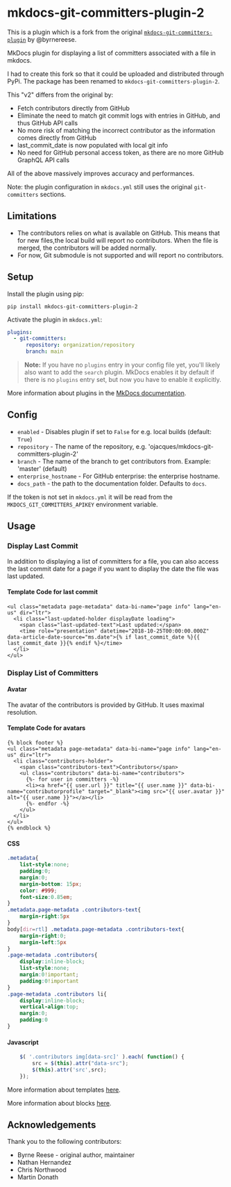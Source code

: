 # mkdocs-git-committers-plugin-2

This is a plugin which is a fork from the original [`mkdocs-git-committers-plugin`](https://github.com/byrnereese/mkdocs-git-committers-plugin) by @byrnereese.

MkDocs plugin for displaying a list of committers associated with a file in mkdocs.

I had to create this fork so that it could be uploaded and distributed through PyPi. The package has been renamed to `mkdocs-git-committers-plugin-2`.

This "v2" differs from the original by:

- Fetch contributors directly from GitHub
- Eliminate the need to match git commit logs with entries in GitHub, and thus GitHub API calls
- No more risk of matching the incorrect contributor as the information comes directly from GitHub
- last_commit_date is now populated with local git info
- No need for GitHub personal access token, as there are no more GitHub GraphQL API calls

All of the above massively improves accuracy and performances.

Note: the plugin configuration in `mkdocs.yml` still uses the original `git-committers` sections.

## Limitations

- The contributors relies on what is available on GitHub. This means that for new files,the local build will report no contributors.
  When the file is merged, the contributors will be added normally.
- For now, Git submodule is not supported and will report no contributors.

## Setup

Install the plugin using pip:

`pip install mkdocs-git-committers-plugin-2`

Activate the plugin in `mkdocs.yml`:

```yaml
plugins:
  - git-committers:
      repository: organization/repository
      branch: main
```

> **Note:** If you have no `plugins` entry in your config file yet, you'll likely also want to add the `search` plugin. MkDocs enables it by default if there is no `plugins` entry set, but now you have to enable it explicitly.

More information about plugins in the [MkDocs documentation][mkdocs-plugins].

## Config

* `enabled` - Disables plugin if set to `False` for e.g. local builds (default: `True`)
* `repository` - The name of the repository, e.g. 'ojacques/mkdocs-git-committers-plugin-2'
* `branch` - The name of the branch to get contributors from. Example: 'master' (default)
* `enterprise_hostname` - For GitHub enterprise: the enterprise hostname.
* `docs_path` - the path to the documentation folder. Defaults to `docs`.

If the token is not set in `mkdocs.yml` it will be read from the `MKDOCS_GIT_COMMITTERS_APIKEY` environment variable.

## Usage

### Display Last Commit

In addition to displaying a list of committers for a file, you can also access
the last commit date for a page if you want to display the date the file was
last updated.

#### Template Code for last commit

```django hljs
<ul class="metadata page-metadata" data-bi-name="page info" lang="en-us" dir="ltr">
  <li class="last-updated-holder displayDate loading">
    <span class="last-updated-text">Last updated:</span>
    <time role="presentation" datetime="2018-10-25T00:00:00.000Z" data-article-date-source="ms.date">{% if last_commit_date %}{{ last_commit_date }}{% endif %}</time>
  </li>
</ul>
```

### Display List of Committers

#### Avatar

The avatar of the contributors is provided by GitHub. It uses maximal resolution.

#### Template Code for avatars

```django hljs
{% block footer %}
<ul class="metadata page-metadata" data-bi-name="page info" lang="en-us" dir="ltr">
  <li class="contributors-holder">
    <span class="contributors-text">Contributors</span>
    <ul class="contributors" data-bi-name="contributors">
      {%- for user in committers -%}
      <li><a href="{{ user.url }}" title="{{ user.name }}" data-bi-name="contributorprofile" target="_blank"><img src="{{ user.avatar }}" alt="{{ user.name }}"></a></li>
      {%- endfor -%}
    </ul>
  </li>
</ul>
{% endblock %}
```

#### CSS

```css
.metadata{
    list-style:none;
    padding:0;
    margin:0;
    margin-bottom: 15px;
    color: #999;
    font-size:0.85em;
}
.metadata.page-metadata .contributors-text{
    margin-right:5px
}
body[dir=rtl] .metadata.page-metadata .contributors-text{
    margin-right:0;
    margin-left:5px
}
.page-metadata .contributors{
    display:inline-block;
    list-style:none;
    margin:0!important;
    padding:0!important
}
.page-metadata .contributors li{
    display:inline-block;
    vertical-align:top;
    margin:0;
    padding:0
}
```

#### Javascript

```javascript
    $( '.contributors img[data-src]' ).each( function() {
        src = $(this).attr("data-src");
        $(this).attr('src',src);
    });
```

More information about templates [here][mkdocs-template].

More information about blocks [here][mkdocs-block].

[mkdocs-plugins]: http://www.mkdocs.org/user-guide/plugins/
[mkdocs-template]: https://www.mkdocs.org/user-guide/custom-themes/#template-variables
[mkdocs-block]: https://www.mkdocs.org/user-guide/styling-your-docs/#overriding-template-blocks

## Acknowledgements

Thank you to the following contributors:

- Byrne Reese - original author, maintainer
- Nathan Hernandez
- Chris Northwood
- Martin Donath
